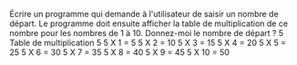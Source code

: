Écrire un programme qui demande à l'utilisateur de saisir un nombre de départ. Le programme doit ensuite afficher la table de multiplication de ce nombre pour les nombres de 1 à 10.
Donnez-moi le nombre de départ ? 5
Table de multiplication 5
5 X 1 = 5
5 X 2 = 10
5 X 3 = 15
5 X 4 = 20
5 X 5 = 25
5 X 6 = 30
5 X 7 = 35
5 X 8 = 40
5 X 9 = 45
5 X 10 = 50